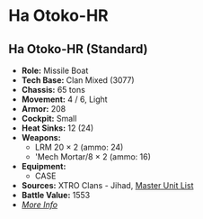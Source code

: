 # Ha Otoko-HR
## Ha Otoko-HR (Standard)
- **Role:** Missile Boat
- **Tech Base:** Clan Mixed (3077)
- **Chassis:** 65 tons
- **Movement:** 4 / 6, Light
- **Armor:** 208
- **Cockpit:** Small
- **Heat Sinks:** 12 (24)
- **Weapons:**
  - LRM 20 × 2 (ammo: 24)
  - 'Mech Mortar/8 × 2 (ammo: 16)
- **Equipment:**
  - CASE
- **Sources:** XTRO Clans - Jihad, [Master Unit List](http://masterunitlist.info/Unit/Details/4258/ha-otoko-hr)
- **Battle Value:** 1553
- [*More Info*](ha_otoko-hr/ha_otoko-hr_standard.md)

